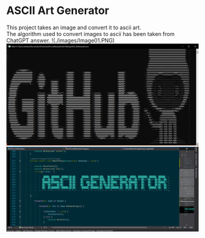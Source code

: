 # ASCII Art Generator
This project takes an image and convert it to ascii art.
<br>
The algorithm used to convert images to ascii has been taken from ChatGPT answer.
!(./images/Image01.PNG)
<br>
![](./images/Image02.PNG)
<br>
![](./images/Image03.PNG)

